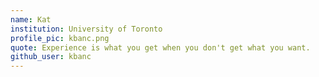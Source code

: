 ```yaml
---
name: Kat
institution: University of Toronto
profile_pic: kbanc.png
quote: Experience is what you get when you don't get what you want.
github_user: kbanc
---
```

